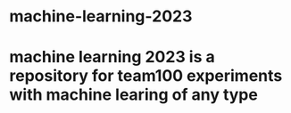 # machine-learning-2023
# machine learning 2023 is a repository for team100 experiments with machine learing of any type